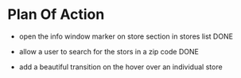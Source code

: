 # Plan Of Action

- open the info window marker on store section in stores list DONE

- allow a user to search for the stors in a zip code DONE

- add a beautiful transition on the hover over an individual store 